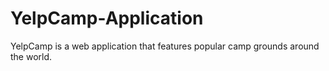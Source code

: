 # YelpCamp-Application
YelpCamp is a web application that features popular camp grounds around the world.
